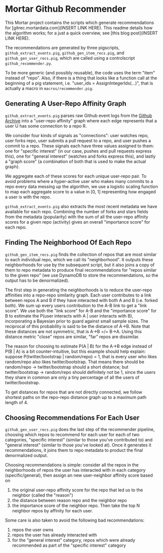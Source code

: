 # Mortar Github Recommender

This Mortar project contains the scripts which generate recommendations for [gitrec.mortardata.com](INSERT LINK HERE). This readme details how the algorithm works; for a just a quick overview, see [this blog post](INSERT LINK HERE).

The recommendations are generated by three pigscripts, `github_extract_events.pig`, `github_gen_item_recs.pig`, and `github_gen_user_recs.pig`, which are called using a controlscript `github_recommender.py`.

To be more generic (and possibly reusable), the code uses the term "item" instead of "repo". Also, if there is a thing that looks like a function call at the beginning of a pig statement, i.e. "user_ids = AssignIntegerIds(...)", that is actually a macro in `macros/recommender.pig`.

## Generating A User-Repo Affinity Graph

`github_extract_events.pig` parses raw Github event logs from the [Github Archive](http://www.githubarchive.org/) into a "user-repo affinity" graph where each edge represents that a user U has some connection to a repo R.

We consider four kinds of signals as "connections": user watches repo, user forks repo, user submits a pull request to a repo, and user pushes a commit to a repo. These signals each have three values assigned to them: one for "specific interest" (in our case, pushes and pull requests express this), one for "general interest" (watches and forks express this), and lastly a "graph score" (a combination of both that is used to make the actual graph).

We aggregate each of these scores for each unique user-repo pair. To avoid problems where a hyper-active user who makes many commits to a repo every data messing up the algorithm, we use a logistic scaling function to map each aggregate score to a value in [0, 1] representing how engaged a user is with the repo.

`github_extract_events.pig` also extracts the most recent metadata we have available for each repo. Combining the number of forks and stars fields from the metadata (popularity) with the sum of all the user-repo affinity scores for a given repo (activity) gives an overall "importance score" for each repo.

## Finding The Neighborhood Of Each Repo

`github_gen_item_recs.pig` finds the collection of repos that are most similar to each individual repo, which we call its "neighborhood". It outputs these neighborhoods for use by the subsequent script, but it also joins a copy of them to repo metadata to produce final recommendations for "repos similar to the given repo" (we use DynamoDB to store the recommendations, so the output has to be denormalized).

The first step in generating the neighborhoods is to reduce the user-repo affinities into a repo-repo similarity graph. Each user contributes to a link between repos A and B if they have interacted with both A and B (i.e. forked both). We sum up every users contribution to the A-B link to get a "link score". We use both the "link score" for A-B and the "importance score" for B to estimate the P(user interacts with A | user interacts with B), incorporating a Bayesian prior to guard against small sample sizes. The reciprocal of this probability is said to be the distance of A->B. Note that these distances are not symmetric, that is A->B =/= B->A. Using this distance metric "close" repos are similar, "far" repos are dissimilar.

The reason for choosing to estimate P(A | B) for the A->B edge instead of P(B | A) is a bit counter-intuitive, but this example should help explain: suppose P(twitter/bootstrap | random/repo) = 1, that is every user who likes random/repo also likes twitter/bootstrap. That means there should be random/repo -> twitter/bootstrap should a short distance; but twitter/bootstrap -> random/repo should definitely not be 1, since the users they share in common are only a tiny percentage of all the users of twitter/bootstrap.

To get distances for repos that are not directly connected, we follow shortest paths on the repo-repo distance graph up to a maximum path length of 4.

## Choosing Recommendations For Each User

`github_gen_user_recs.pig` does the last step of the recommender pipeline, choosing which repos to recommend for each user for each of two categories, "specific interest" (similar to those you've contributed to) and "general interest" (similar to those you've looked at). Once it generates it recommendations, it joins them to repo metadata to product the final denormalized output.

Choosing recommendations is simple: consider all the repos in the neighborhoods of repos the user has interacted with in each category (specific/general), then assign an new user-neighbor affinity score based on
1. the original user-repo affinity score for the repo that led us to the neighbor (called the "reason")
2. the distance between reason repo and the neighbor repo
3. the importance score of the neighbor repo. Then take the top N neighbor repos by affinity for each user.

Some care is also taken to avoid the following bad recommendations:
1. repos the user owns
2. repos the user has already interacted with
3. for the "general interest" category, repos which were already recommended as part of the "specific interest" category
